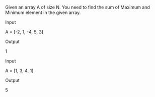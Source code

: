 Given an array A of size N. You need to find the sum of Maximum and Minimum element in the given array.


Input

A = [-2, 1, -4, 5, 3]

Output

1

Input

A = [1, 3, 4, 1]

Output

5
